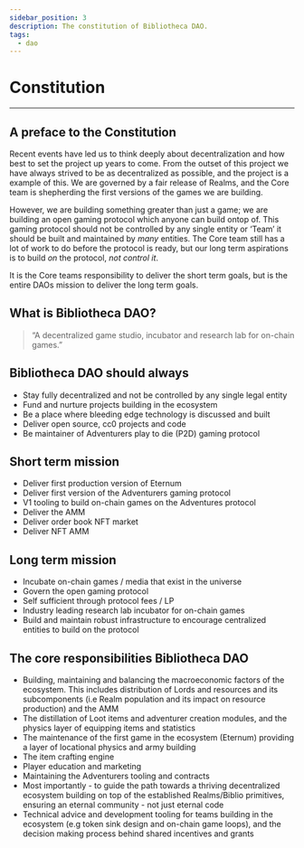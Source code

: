```yaml
---
sidebar_position: 3
description: The constitution of Bibliotheca DAO.
tags:
  - dao
---
```


# Constitution

---

## A preface to the Constitution

Recent events have led us to think deeply about decentralization and how best to set the project up years to come. From the outset of this project we have always strived to be as decentralized as possible, and the project is a example of this. We are governed by a fair release of Realms, and the Core team is shepherding the first versions of the games we are building. 

However, we are building something greater than just a game; we are building an open gaming protocol which anyone can build ontop of. This gaming protocol should not be controlled by any single entity or ‘Team’ it should be built and maintained by *many* entities. The Core team still has a lot of work to do before the protocol is ready, but our long term aspirations is to build *on* the protocol, *not control it*. 

It is the Core teams responsibility to deliver the short term goals, but is the entire DAOs mission to deliver the long term goals.

## What is Bibliotheca DAO?

> “A decentralized game studio, incubator and research lab for on-chain games.”

## Bibliotheca DAO should always

- Stay fully decentralized and not be controlled by any single legal entity
- Fund and nurture projects building in the ecosystem
- Be a place where bleeding edge technology is discussed and built
- Deliver open source, cc0 projects and code
- Be maintainer of Adventurers play to die (P2D) gaming protocol

## Short term mission

- Deliver first production version of Eternum
- Deliver first version of the Adventurers gaming protocol
- V1 tooling to build on-chain games on the Adventures protocol
- Deliver the AMM
- Deliver order book NFT market
- Deliver NFT AMM

## Long term mission
- Incubate on-chain games / media that exist in the universe
- Govern the open gaming protocol
- Self sufficient through protocol fees / LP
- Industry leading research lab incubator for on-chain games
- Build and maintain robust infrastructure to encourage centralized entities to build on the protocol

## The core responsibilities Bibliotheca DAO
- Building, maintaining and balancing the macroeconomic factors of the ecosystem. This includes distribution of Lords and resources and its subcomponents (i.e Realm population and its impact on resource production) and the AMM
- The distillation of Loot items and adventurer creation modules, and the physics layer of equipping items and statistics
- The maintenance of the first game in the ecosystem (Eternum) providing a layer of locational physics and army building
- The item crafting engine
- Player education and marketing
- Maintaining the Adventurers tooling and contracts
- Most importantly - to guide the path towards a thriving decentralized ecosystem building on top of the established Realms/Biblio primitives, ensuring an eternal community - not just eternal code
- Technical advice and development tooling for teams building in the ecosystem (e.g token sink design and on-chain game loops), and the decision making process behind shared incentives and grants

